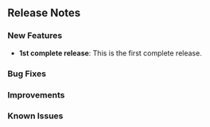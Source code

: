 ## Release Notes

### New Features
- **1st complete release**: This is the first complete release.

### Bug Fixes

### Improvements

### Known Issues
